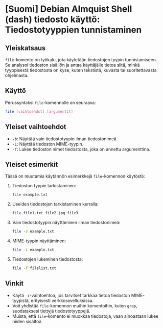 # [Suomi] Debian Almquist Shell (dash) tiedosto käyttö: Tiedostotyyppien tunnistaminen

## Yleiskatsaus
`file`-komento on työkalu, jota käytetään tiedostojen tyypin tunnistamiseen. Se analysoi tiedoston sisällön ja antaa käyttäjälle tietoa siitä, minkä tyyppisestä tiedostosta on kyse, kuten tekstistä, kuvasta tai suoritettavasta ohjelmasta.

## Käyttö
Perussyntaksi `file`-komennolle on seuraava:

```bash
file [vaihtoehdot] [argumentit]
```

## Yleiset vaihtoehdot
- `-b`: Näyttää vain tiedostotyypin ilman tiedostonimeä.
- `-i`: Näyttää tiedoston MIME-tyypin.
- `-f`: Lukee tiedoston nimet tiedostosta, joka on annettu argumenttina.

## Yleiset esimerkit
Tässä on muutamia käytännön esimerkkejä `file`-komennon käytöstä:

1. Tiedoston tyypin tarkistaminen:
   ```bash
   file example.txt
   ```

2. Useiden tiedostojen tarkistaminen kerralla:
   ```bash
   file file1.txt file2.jpg file3
   ```

3. Vain tiedostotyypin näyttäminen ilman tiedostonimeä:
   ```bash
   file -b example.txt
   ```

4. MIME-tyypin näyttäminen:
   ```bash
   file -i example.txt
   ```

5. Tiedostojen lukeminen tiedostosta:
   ```bash
   file -f filelist.txt
   ```

## Vinkit
- Käytä `-i`-vaihtoehtoa, jos tarvitset tarkkaa tietoa tiedoston MIME-tyypistä, erityisesti verkkosovelluksissa.
- Voit yhdistää `file`-komennon muihin komentoihin, kuten `grep`, suodataksesi tiettyjä tiedostotyyppejä.
- Muista, että `file`-komento ei muokkaa tiedostoja, vaan ainoastaan lukee niiden sisältöä.